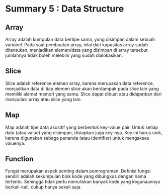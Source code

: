 # Summary 5 : Data Structure
## Array 
Array adalah kumpulan data bertipe sama, yang disimpan dalam sebuah variabel. 
Pada saat pembuatan array, nilai dari kapasitas array sudah ditentukan, menjadikan 
elemen/data yang disimpan di array tersebut jumlahnya tidak boleh melebihi yang sudah dialokasikan.
## Slice
Slice adalah reference elemen array, karena merupakan data reference, menjadikan 
 data di tiap elemen slice akan berdampak pada slice lain yang memiliki alamat 
 memori yang sama. Slice dapat dibuat atau didapatkan dari manipulasi array atau slice yang lain.
## Map 
Map adalah tipe data asositif yang berbentuk key-value pair. Untuk setiap data (atau value) 
yang disimpan, disiapkan juga key-nya. Key ini harus unik, karena digunakan sebaga 
penanda (atau identifier) untuk mengakses valuenya.
## Function 
Fungsi merupakan aspek penting dalam pemrograman. Definisi fungsi sendiri adalah sekumpulan blok kode
yang dibungkus dengan nama tertentu. Sehingga tidak perlu menuliskan banyak kode yang kegunaannya
berkali-kali, cukup hanya sekali saja.